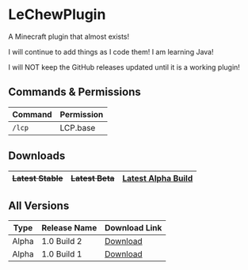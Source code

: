 # LeChewPlugin

A Minecraft plugin that almost exists!

I will continue to add things as I code them! I am learning Java!

I will NOT keep the GitHub releases updated until it is a working plugin!

Commands & Permissions
-------

Command | Permission
------|------
`/lcp` | LCP.base

Downloads
-------

~~Latest Stable~~ | ~~Latest Beta~~ | [Latest Alpha Build](http://atominik.com/NG)
------|----|----


All Versions
------------

Type | Release Name | Download Link
-----|-------------|---------
Alpha | 1.0 Build 2 | [Download](http://atominik.com/NG)
Alpha | 1.0 Build 1 | [Download](http://atominik.com/ME)

